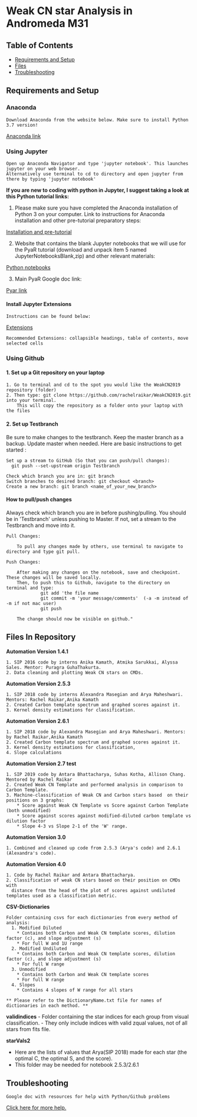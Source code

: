 # Weak CN star Analysis in Andromeda M31

## Table of Contents

  * [Requirements and Setup](#requirements-and-setup)
  * [Files](#files-in-repository)  
  * [Troubleshooting](#troubleshooting) 

## Requirements and Setup 
    
   ### Anaconda
    Download Anaconda from the website below. Make sure to install Python 3.7 version! 
[Anaconda link](https://www.anaconda.com/distribution/) 
    
  ### Using Jupyter
    Open up Anaconda Navigator and type 'jupyter notebook'. This launches jupyter on your web browser.
    Alternatively use terminal to cd to directory and open jupyter from there by typing 'jupyter notebook'

**If you are new to coding with python in Jupyter, I suggest taking a look at this Python tutorial links:**

1. Please make sure you have completed the Anaconda installation of Python 3 on your computer. 
    Link to instructions for Anaconda installation and other pre-tutorial preparatory steps:

[Installation and pre-tutorial](https://drive.google.com/open?id=13O_K943llhgoTA4Puo32s4xAPtA2NL3kCpl4pHoTobI)

2. Website that contains the blank Jupyter notebooks that we will use for the PyaR tutorial
   (download and unpack item 5 named JupyterNotebooksBlank,zip) and other relevant materials:

[Python notebooks](http://www.ucolick.org/~raja/rm4/Astro/)

3. Main PyaR Google doc link:

[Pyar link](https://docs.google.com/document/d/16QuhwolhX0URjpyPZ7sfWy107aBuvq3E9-LPyT8Nz68/edit?usp=sharing)
   
   #### Install Jupyter Extensions
    Instructions can be found below:
   [Extensions](https://ndres.me/post/best-jupyter-notebook-extensions/)

    Recommended Extensions: collapsible headings, table of contents, move selected cells

  ### Using Github
  
  #### 1. Set up a Git repository on your laptop
    
    1. Go to terminal and cd to the spot you would like the WeakCN2019 repository (folder)
    2. Then type: git clone https://github.com/rachelraikar/WeakCN2019.git into your terminal. 
        This will copy the repository as a folder onto your laptop with the files
        
  #### 2. Set up Testbranch
   Be sure to make changes to the testbranch. Keep the master branch as a backup. Update master when needed.
   Here are basic instructions to get started :
    
    Set up a stream to GitHub (So that you can push/pull changes):
      git push --set-upstream origin Testbranch
   
    Check which branch you are in: git branch
    Switch branches to desired branch: git checkout <branch>
    Create a new branch: git branch <name_of_your_new_branch>
    
  #### How to pull/push changes
  
   Always check which branch you are in before pushing/pulling. 
   You should be in 'Testbranch' unless pushing to Master. If not, set a stream to the Testbranch and move into it.
   
    Pull Changes:  

        To pull any changes made by others, use terminal to navigate to directory and type git pull.
   
    Push Changes:
       
        After making any changes on the notebook, save and checkpoint. These changes will be saved locally. 
        Then, to push this to Github, navigate to the directory on terminal and type: 
                 git add 'the file name
                 git commit -m 'your message/comments'  (-a -m instead of -m if not mac user)
                 git push
    
        The change should now be visible on github."

## Files In Repository

  **Automation Version 1.4.1**

    1. SIP 2016 code by interns Anika Kamath, Atmika Sarukkai, Alyssa Sales. Mentor: Puragra GuhaThakurta.
    2. Data cleaning and plotting Weak CN stars on CMDs. 

  **Automation Version 2.5.3**

    1. SIP 2018 code by interns Alexandra Masegian and Arya Maheshwari. Mentors: Rachel Raikar,Anika Kamath
    2. Created Carbon template spectrum and graphed scores against it. 
    3. Kernel density estimations for classification.

  **Automation Version 2.6.1**
      
    1. SIP 2018 code by Alexandra Masegian and Arya Maheshwari. Mentors: by Rachel Raikar,Anika Kamath
    2. Created Carbon template spectrum and graphed scores against it. 
    3. Kernel density estimations for classification, 
    4. Slope calculations

  **Automation Version 2.7 test**
      
    1. SIP 2019 code by Antara Bhattacharya, Suhas Kotha, Allison Chang. Mentored by Rachel Raikar
    2. Created Weak CN Template and performed analysis in comparison to Carbon Template.
    3. Machine-classification of Weak CN and Carbon stars based  on their positions on 3 graphs:
        * Score against Weak CN Template vs Score against Carbon Template (both unmodified)
        * Score against scores against modified-diluted carbon template vs dilution factor
        * Slope 4-3 vs Slope 2-1 of the 'W' range.

  **Automation Version 3.0**
    
    1. Combined and cleaned up code from 2.5.3 (Arya's code) and 2.6.1 (Alexandra's code).

  **Automation Version 4.0**
      
    1. Code by Rachel Raikar and Antara Bhattacharya. 
    2. Classification of weak CN stars based on their position on CMDs with     
      distance from the head of the plot of scores against undiluted templates used as a classification metric.
   
   **CSV-Dictionaries**
  
    Folder containing csvs for each dictionaries from every method of analysis:
      1. Modified Diluted 
        * Contains both Carbon and Weak CN template scores, dilution factor (c), and slope adjustment (s)
        * For full W and 1U range
      2. Modified Undiluted
        * Contains both Carbon and Weak CN template scores, dilution factor (c), and slope adjustment (s)
        * For full W range
      3. Unmodified
        * Contains both Carbon and Weak CN template scores
        * For full W range
      4. Slopes
        * Contains 4 slopes of W range for all stars
        
    ** Please refer to the DictionaryName.txt file for names of dictionaries in each method. **
        
   **validindices**
    - Folder containing the star indices for each group from visual classification.
    - They only include indices with valid zqual values, not of all stars from fits file.
    
   **starVals2**
   - Here are the lists of values that Arya(SIP 2018) made for each star (the optimal C, the optimal S, and the score).
   - This folder may be needed for notebook 2.5.3/2.6.1
     
  
## Troubleshooting
  
    Google doc with resources for help with Python/Github problems 
[Click here for more help.](https://docs.google.com/document/d/1nbBvIYcEp0FrCOEeOlo-bxkvCmlRNhHeFeaXnpO_46g/edit?ts=5d0d0d6f)
  
